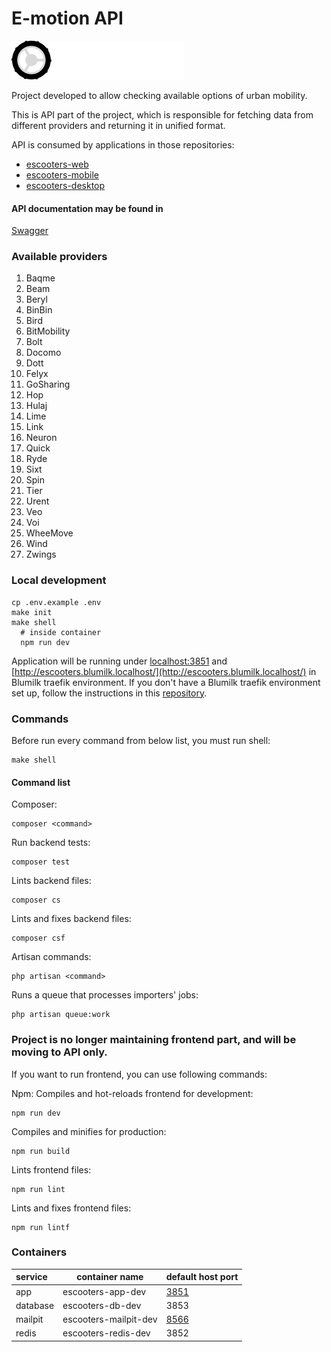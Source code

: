 # E-motion API
![logo.png](public/icons/logo.svg)

Project developed to allow checking available options of urban mobility. 

This is API part of the project,
which is responsible for fetching data from different providers and returning it in unified format.

API is consumed by applications in those repositories:
- [escooters-web](https://github.com/blumilksoftware/e-motion-web)
- [escooters-mobile](https://github.com/blumilksoftware/e-motion-mobile)
- [escooters-desktop](https://github.com/blumilksoftware/e-motion-desktop)

#### API documentation may be found in 
[Swagger](api.json)

### Available providers

1. Baqme
1. Beam
1. Beryl
1. BinBin
1. Bird
1. BitMobility
1. Bolt
1. Docomo
1. Dott
1. Felyx
1. GoSharing
1. Hop
1. Hulaj
1. Lime
1. Link
1. Neuron
1. Quick
1. Ryde
1. Sixt
1. Spin
1. Tier
1. Urent
1. Veo
1. Voi
1. WheeMove
1. Wind
1. Zwings

### Local development
```
cp .env.example .env
make init
make shell
  # inside container
  npm run dev
```
Application will be running under [localhost:3851](http://localhost:3851) and [http://escooters.blumilk.localhost/](http://escooters.blumilk.localhost/) in Blumilk traefik environment. If you don't have a Blumilk traefik environment set up, follow the instructions in this [repository](https://github.com/blumilksoftware/environment).


### Commands
Before run every command from below list, you must run shell:
```
make shell
```
#### Command list
Composer:
```
composer <command>
```
Run backend tests:
```
composer test
```
Lints backend files:
```
composer cs
```
Lints and fixes backend files:
```
composer csf
```
Artisan commands:
```
php artisan <command>
```
Runs a queue that processes importers' jobs:
```
php artisan queue:work
```

### Project is no longer maintaining frontend part, and will be moving to API only.
If you want to run frontend, you can use following commands:

Npm:
Compiles and hot-reloads frontend for development:
```
npm run dev
```
Compiles and minifies for production:
```
npm run build
```
Lints frontend files:
```
npm run lint
```
Lints and fixes frontend files:
```
npm run lintf
```


### Containers

| service  | container name        | default host port             |
|:---------|-----------------------|-------------------------------|
| app      | escooters-app-dev     | [3851](http://localhost:3851) |
| database | escooters-db-dev      | 3853                          |
| mailpit  | escooters-mailpit-dev | [8566](http://localhost:3856) |
| redis    | escooters-redis-dev   | 3852                          |

